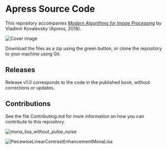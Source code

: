 # Apress Source Code

This repository accompanies [*Modern Algorithms for Image Processing*](https://www.apress.com/9781484242360) by Vladimir Kovalevsky (Apress, 2018).

[comment]: #cover
![Cover image](9781484242360.jpg)

Download the files as a zip using the green button, or clone the repository to your machine using Git.

## Releases

Release v1.0 corresponds to the code in the published book, without corrections or updates.

## Contributions

See the file Contributing.md for more information on how you can contribute to this repository.


![mona_lisa_without_pulse_noise](https://github.com/user-attachments/assets/b93b1c23-9895-4ecd-9c57-ecc5dac123ba)

![PiecewiseLinearContrastEnhancementMonaLisa](https://github.com/user-attachments/assets/e65e3aea-ef3a-4916-8d8d-1960f791be54)
